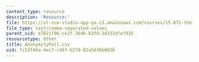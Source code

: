 ```yaml
---
content_type: resource
description: 'Resource:'
file: https://ol-ocw-studio-app-qa.s3.amazonaws.com/courses/15-071-the-analytics-edge-spring-2017/fc53f44a4ec7c467b2f882a5636b0d3b_AnonymityPoll.csv
file_type: text/comma-separated-values
parent_uid: e7021f06-ce2f-36d6-b3f8-3d333dfef935
resourcetype: Other
title: AnonymityPoll.csv
uid: fc53f44a-4ec7-c467-b2f8-82a5636b0d3b
---
```

